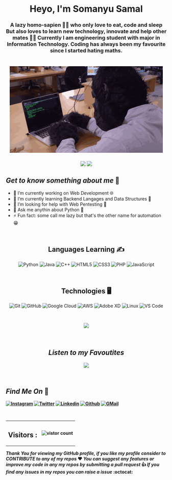 <h1 align="center">Heyo, I'm Somanyu Samal</h1>

<h3 align="center">A lazy homo-sapien 👨‍💻 who only love to eat, code and sleep
But also loves to learn new technology, innovate and help other mates 🙋‍♂️
Currently I am engineering student with major in Information Technology. Coding has always been my favourite since I started hating maths. </h3>

<h1 align="center"><img src="Assests/homo.gif"></h1>

<p align="center">
<img src="https://img.shields.io/badge/MadeWith-%F0%9F%92%98-white">
<img src="https://img.shields.io/badge/MadeFor-profile-blue">


## *Get to know something about me* :sparkling_heart:

- 🔭 I’m currently working on Web Development 🌐
- 🌱 I’m currently learning Backend Langages and Data Structures 🤖
- 🤔 I’m looking for help with Web Pentesting 🐞
- 💬 Ask me anythin about Python 🐍
- ⚡ Fun fact: some call me lazy but that's the other name for automation 😁

<br>

<h2 align="center"><strong>Languages Learning ✍</strong></h2>

<p align="center">
<img alt="Python" src="https://img.shields.io/badge/Python%20-%2314354C.svg?&logo=python&logoColor=blue"/>

<img alt="Java" src="https://img.shields.io/badge/Java-%23ED8B00.svg?&logo=java&logoColor=dark-blue"/>

<img alt="C++" src="https://img.shields.io/badge/C++%20-%2300599C.svg?&logo=c%2B%2B&ogoColor=white"/>

<img alt="HTML5" src="https://img.shields.io/badge/HTML5%20-%23E34F26.svg?&logo=html5&logoColor=white"/>

<img alt="CSS3" src="https://img.shields.io/badge/CSS3%20-%231572B6.svg?&logo=css3&logoColor=white"/>

<img alt="PHP" src="https://img.shields.io/badge/PHP-%23777BB4.svg?&logo=php&logoColor=white"/>

<img alt="JavaScript" src="https://img.shields.io/badge/Javascript%20-%23323330.svg?&logo=javascript&logoColor=white"/>
</p>

<br>

<h2 align="center"><strong>Technologies 🖥</strong></h2>
<p align="center">
<img alt="Git" src="https://img.shields.io/badge/git%20-%23F05033.svg?&logo=git&logoColor=white"/>

<img alt="GitHub" src="https://img.shields.io/badge/GithHub%20-%23121011.svg?&logo=github&logoColor=white"/>

<img alt="Google Cloud" src="https://img.shields.io/badge/Google%20Cloud%20-%234285F4.svg?&logo=google-cloud&logoColor=white"/>

<img alt="AWS" src="https://img.shields.io/badge/AWS%20-%23FF9900.svg?&logo=amazon-aws&logoColor=white"/>

<img alt="Adobe XD" src="https://img.shields.io/badge/Adobe%20XD%20-%23FF26BE.svg?&logo=adobe%20xd&logoColor=white"/>

<img alt="Linux" src="https://img.shields.io/badge/-Linux-000?&logo=Linux&logoColor=FCC624"/>

<img alt="VS Code" src="https://img.shields.io/badge/Visual_Studio_Code-0078D4?logo=visual%20studio%20code&logoColor=white"/>
</p>

<br>

<p align="center">  
<img src="https://github-readme-stats.vercel.app/api?username=Somanyu&show_icons=true&theme=dark">  
</p>
<!-- ![Top Langs](https://github-readme-stats.vercel.app/api/top-langs/?username=Somanyu&theme=dark) -->

<br>

<h2 align="center"><i>Listen to my Favoutites</i></h2>
<p align="center">
<img align="center" src="https://spotify-recently-played-readme.vercel.app/api?user=fh0rc7azsybzpdmkwvnnsa2c7"></img>
</p>
<!-- ![Alt text](https://spotify-recently-played-readme.vercel.app/api?user=fh0rc7azsybzpdmkwvnnsa2c7) -->

<br>

<h2 align="left"><strong><i>Find Me On </i>🕺</h1>

[![Instagram](https://img.shields.io/badge/soooo.many%20-%23E4405F.svg?&logo=Instagram&logoColor=white)](https://www.instagram.com/soooo.many/) [![Twitter](https://img.shields.io/badge/vadaa_pav%20-%231DA1F2.svg?&logo=Twitter&logoColor=white)](http://twitter.com/vadaa_pav) [![Linkedin](https://img.shields.io/badge/LinkedIn-0077B5?&logo=linkedin&logoColor=white)](https://www.linkedin.com/in/somanyusamal) [![Github](https://img.shields.io/badge/GitHub-100000?logo=github&logoColor=white)](https://github.com/Somanyu) [![GMail](https://img.shields.io/badge/Gmail-D14836?logo=gmail&logoColor=white)]()

<br>

  <table>
   <tr>
    <td><h2><strong>Visitors :</h2></td>
    <td><img src="https://profile-counter.glitch.me/Somanyu/count.svg" alt="vistor count" height="30" /></td>
   </tr>
  </table>

  *Thank You for viewing my GitHub profile, if you like my profile consider to CONTRIBUTE to any of my repos*  :heart: *You can suggest any features or improve my code in any my repos by submitting a pull request*  :thumbsup: *If you find any issues in my repos you can raise a issue*  :octocat:

